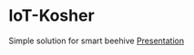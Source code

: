 # IoT-Kosher
Simple solution for smart beehive
[Presentation](https://prezi.com/zvb1aunshais/smart-beehive/#)
